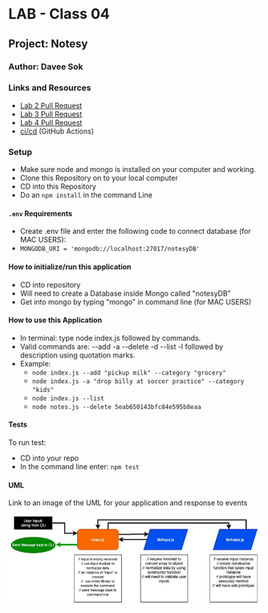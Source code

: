 # LAB - Class 04

## Project: Notesy

### Author: Davee Sok

### Links and Resources

- [Lab 2 Pull Request](https://github.com/davee-401-advanced-javascript/notes/pull/2)
- [Lab 3 Pull Request](https://github.com/davee-401-advanced-javascript/notes/pull/3)
- [Lab 4 Pull Request](https://github.com/davee-401-advanced-javascript/notes/pull/5)
- [ci/cd](https://github.com/davee-401-advanced-javascript/notes/actions) (GitHub Actions)
<!-- - [back-end server url](http://xyz.com) (when applicable)
- [front-end application](http://xyz.com) (when applicable) -->

### Setup

<!-- i.e.
- `PORT` - Port Number
- `MONGODB_URI` - URL to the running mongo instance/db -->

- Make sure node and mongo is installed on your computer and working.
- Clone this Repository on to your local computer
- CD into this Repository
- Do an `npm install` in the command Line

#### `.env` Requirements

- Create .env file and enter the following code to connect database (for MAC USERS):
- `MONGODB_URI = 'mongodb://localhost:27017/notesyDB'`

#### How to initialize/run this application

<!-- - e.g. `npm start` -->

- CD into repository
- Will need to create a Database inside Mongo called "notesyDB"
- Get into mongo by typing "mongo" in command line (for MAC USERS)

#### How to use this Application

- In terminal: type node index.js followed by commands.
- Valid commands are: --add -a --delete -d --list -l followed by description using quotation marks.
- Example:
  - `node index.js --add "pickup milk" --category "grocery"`
  - `node index.js -a "drop billy at soccer practice" --category "kids"`
  - `node index.js --list`
  - `node notes.js --delete 5eab650143bfc84e595b8eaa`

#### Tests

<!-- - How do you run tests?
- Any tests of note?
- Describe any tests that you did not complete, skipped, etc -->

To run test:

- CD into your repo
- In the command line enter: `npm test`

#### UML

Link to an image of the UML for your application and response to events

![Lab1-UMl](images/Class1-UML.jpg)
